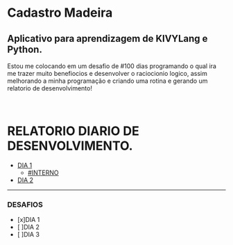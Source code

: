 # Cadastro Madeira

## Aplicativo para aprendizagem de KIVYLang e Python.
Estou me colocando em um desafio de #100 dias programando o qual ira me trazer muito benefiocios e desenvolver o raciocionio logico, assim melhorando a minha programação e criando uma rotina e gerando um relatorio de desenvolvimento!
<br><br><br>


RELATORIO DIARIO DE DESENVOLVIMENTO.
=======
<!--ts-->
* [DIA 1](#dia1)
    * [#INTERNO](#dia1)
* [DIA 2](#dia2)
<!--te-->

___

### DESAFIOS
- [x]DIA 1
- [ ]DIA 2
- [ ]DIA 3



